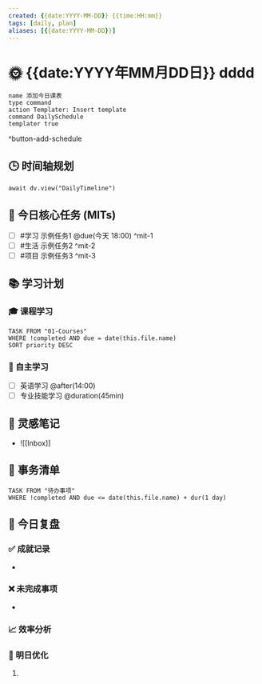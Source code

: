 ```yaml
---
created: {{date:YYYY-MM-DD}} {{time:HH:mm}}
tags: [daily, plan]
aliases: [{{date:YYYY-MM-DD}}]
---
```


# 🌞 {{date:YYYY年MM月DD日}} dddd

```button
name 添加今日课表
type command
action Templater: Insert template
command DailySchedule
templater true

```
^button-add-schedule

## 🕒 时间轴规划
```dataviewjs
await dv.view("DailyTimeline")
```

## 📅 今日核心任务 (MITs)
- [ ] #学习 示例任务1 @due(今天 18:00) ^mit-1
- [ ] #生活 示例任务2 ^mit-2
- [ ] #项目 示例任务3 ^mit-3

## 📚 学习计划
### 🎓 课程学习
```dataview
TASK FROM "01-Courses"
WHERE !completed AND due = date(this.file.name)
SORT priority DESC
```

### 📖 自主学习
- [ ] 英语学习 @after(14:00)
- [ ] 专业技能学习 @duration(45min)

## 🧠 灵感笔记
- ![[Inbox]]

## 💼 事务清单
```dataview
TASK FROM "待办事项"
WHERE !completed AND due <= date(this.file.name) + dur(1 day)
```

## 🎯 今日复盘
### ✅ 成就记录
- 

### ❌ 未完成事项
- 

### 📈 效率分析
> 

### 🔁 明日优化
1. 
